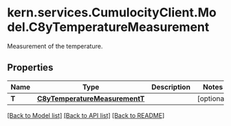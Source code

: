 # kern.services.CumulocityClient.Model.C8yTemperatureMeasurement
Measurement of the temperature.

## Properties

Name | Type | Description | Notes
------------ | ------------- | ------------- | -------------
**T** | [**C8yTemperatureMeasurementT**](C8yTemperatureMeasurementT.md) |  | [optional] 

[[Back to Model list]](../README.md#documentation-for-models) [[Back to API list]](../README.md#documentation-for-api-endpoints) [[Back to README]](../README.md)

